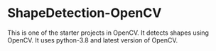 # ShapeDetection-OpenCV
This is one of the starter projects in OpenCV.
It detects shapes using OpenCV.
It uses python-3.8 and latest version of OpenCV.
